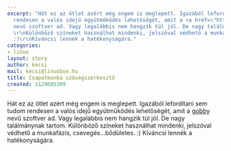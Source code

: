 ```yaml
---
excerpt: "Hát ez az ötlet azért még engem is meglepett. Igazából lefordítani sem tudom
  rendesen a valós idejű együtműködés lehetőségét, amit a <a href=\"http://gobby.0x539.de\">gobby</a>
  nevű szoftver ad. Vagy legalábbis nem hangzik túl jól. De nagy találmánynak tartom.
  \r\nKülönböző színeket használhat mindenki, jelszóval védhető a munkafázis, csevegés...bődületes.
  :)\r\nKíváncsi lennék a hatékonyságára."
categories:
- linux
layout: story
author: kecsi
mail: kecsi@linuxbox.hu
title: Csapatmunka szövegszerkesztő
created: 1129605309
---
```

Hát ez az ötlet azért még engem is meglepett. Igazából lefordítani sem tudom rendesen a valós idejű együtműködés lehetőségét, amit a <a href="http://gobby.0x539.de">gobby</a> nevű szoftver ad. Vagy legalábbis nem hangzik túl jól. De nagy találmánynak tartom. 
Különböző színeket használhat mindenki, jelszóval védhető a munkafázis, csevegés...bődületes. :)
Kíváncsi lennék a hatékonyságára.
